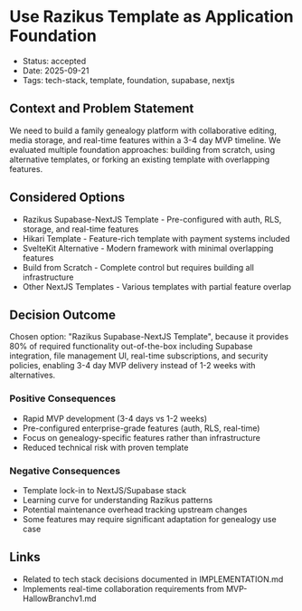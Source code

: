 # Use Razikus Template as Application Foundation

- Status: accepted
- Date: 2025-09-21
- Tags: tech-stack, template, foundation, supabase, nextjs

## Context and Problem Statement

We need to build a family genealogy platform with collaborative editing, media storage, and real-time features within a 3-4 day MVP timeline. We evaluated multiple foundation approaches: building from scratch, using alternative templates, or forking an existing template with overlapping features.

## Considered Options

- Razikus Supabase-NextJS Template - Pre-configured with auth, RLS, storage, and real-time features
- Hikari Template - Feature-rich template with payment systems included
- SvelteKit Alternative - Modern framework with minimal overlapping features
- Build from Scratch - Complete control but requires building all infrastructure
- Other NextJS Templates - Various templates with partial feature overlap

## Decision Outcome

Chosen option: "Razikus Supabase-NextJS Template", because it provides 80% of required functionality out-of-the-box including Supabase integration, file management UI, real-time subscriptions, and security policies, enabling 3-4 day MVP delivery instead of 1-2 weeks with alternatives.

### Positive Consequences

- Rapid MVP development (3-4 days vs 1-2 weeks)
- Pre-configured enterprise-grade features (auth, RLS, real-time)
- Focus on genealogy-specific features rather than infrastructure
- Reduced technical risk with proven template

### Negative Consequences

- Template lock-in to NextJS/Supabase stack
- Learning curve for understanding Razikus patterns
- Potential maintenance overhead tracking upstream changes
- Some features may require significant adaptation for genealogy use case

## Links

- Related to tech stack decisions documented in IMPLEMENTATION.md
- Implements real-time collaboration requirements from MVP-HallowBranchv1.md
